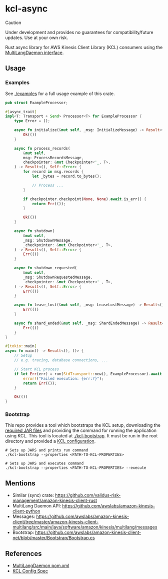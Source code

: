 # kcl-async

> [!CAUTION]
>
> Under development and provides no guarantees for compatibility/future updates.
> Use at your own risk.

Rust async library for AWS Kinesis Client Library (KCL) consumers using the [MultiLangDaemon interface](https://github.com/awslabs/amazon-kinesis-client/blob/master/amazon-kinesis-client-multilang/src/main/java/software/amazon/kinesis/multilang/package-info.java).

## Usage

### Examples

See [./examples](./examples) for a full usage example of this crate.

```rust
pub struct ExampleProcessor;

#[async_trait]
impl<T: Transport + Send> Processor<T> for ExampleProcessor {
    type Error = ();

    async fn initialize(&mut self, _msg: InitializeMessage) -> Result<(), Self::Error> {
        Ok(())
    }

    async fn process_records(
        &mut self,
        msg: ProcessRecordsMessage,
        checkpointer: &mut Checkpointer<'_, T>,
    ) -> Result<(), Self::Error> {
        for record in msg.records {
            let _bytes = record.to_bytes();

            // Process ...
        }

        if checkpointer.checkpoint(None, None).await.is_err() {
            return Err(());
        }

        Ok(())
    }

    async fn shutdown(
        &mut self,
        _msg: ShutdownMessage,
        _checkpointer: &mut Checkpointer<'_, T>,
    ) -> Result<(), Self::Error> {
        Err(())
    }

    async fn shutdown_requested(
        &mut self,
        _msg: ShutdownRequestedMessage,
        _checkpointer: &mut Checkpointer<'_, T>,
    ) -> Result<(), Self::Error> {
        Err(())
    }

    async fn lease_lost(&mut self, _msg: LeaseLostMessage) -> Result<(), Self::Error> {
        Err(())
    }

    async fn shard_ended(&mut self, _msg: ShardEndedMessage) -> Result<(), Self::Error> {
        Err(())
    }
}

#[tokio::main]
async fn main() -> Result<(), ()> {
    // Setup
    // e.g. tracing, database connections, ...

    // Start KCL process
    if let Err(err) = run(StdTransport::new(), ExampleProcessor).await {
        error!("Failed execution: {err:?}");
        return Err(());
    }

    Ok(())
}
```

### Bootstrap

This repo provides a tool which bootstraps the KCL setup, downloading the [required JAR files](./examples/example_consumer/pom.xml) and providing the command for running the application using KCL.
This tool is located at [./kcl-bootstrap](./kcl-bootstrap).
It must be run in the root directory and provided a [KCL configuration](https://github.com/awslabs/amazon-kinesis-client/blob/master/docs/kcl-configurations.md).

```shell
# Sets up JARS and prints run command
./kcl-bootstrap --properties <PATH-TO-KCL-PROPERTIES>

# Sets up JARS and executes command
./kcl-bootstrap --properties <PATH-TO-KCL-PROPERTIES> --execute
```

## Mentions

- Similar (sync) crate: <https://github.com/validus-risk-management/amazon-kinesis-client-rust>
- MultiLang Daemon API: <https://github.com/awslabs/amazon-kinesis-client-python>
- Messages: <https://github.com/awslabs/amazon-kinesis-client/tree/master/amazon-kinesis-client-multilang/src/main/java/software/amazon/kinesis/multilang/messages>
- Bootstrap: <https://github.com/awslabs/amazon-kinesis-client-net/blob/master/Bootstrap/Bootstrap.cs>

## References

- [MultiLangDaemon pom.xml](https://github.com/awslabs/amazon-kinesis-client-net/blob/master/pom.xml)
- [KCL Config Spec](https://github.com/awslabs/amazon-kinesis-client/blob/master/docs/kcl-configurations.md)
